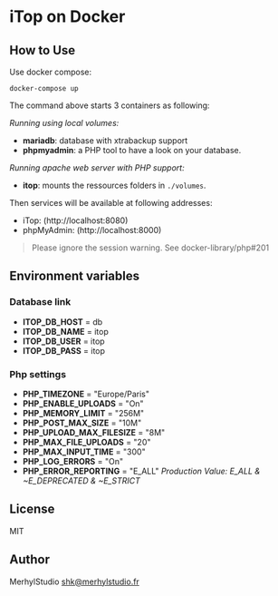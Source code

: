 # iTop on Docker

## How to Use

Use docker compose:

    docker-compose up

The command above starts 3 containers as following:

_Running using local volumes:_
- **mariadb**: database with xtrabackup support
- **phpmyadmin**: a PHP tool to have a look on your database.

_Running apache web server with PHP support:_
- **itop**: mounts the ressources folders in `./volumes`.

Then services will be available at following addresses:

- iTop: (http://localhost:8080)
- phpMyAdmin: (http://localhost:8000)

> Please ignore the session warning. See docker-library/php#201

## Environment variables

### Database link

- **ITOP_DB_HOST** = db
- **ITOP_DB_NAME** = itop
- **ITOP_DB_USER** = itop
- **ITOP_DB_PASS** = itop

### Php settings

- **PHP_TIMEZONE** = "Europe/Paris"
- **PHP_ENABLE_UPLOADS** = "On"
- **PHP_MEMORY_LIMIT** = "256M"
- **PHP_POST_MAX_SIZE** = "10M"
- **PHP_UPLOAD_MAX_FILESIZE** = "8M"
- **PHP_MAX_FILE_UPLOADS** = "20"
- **PHP_MAX_INPUT_TIME** = "300"
- **PHP_LOG_ERRORS** = "On"
- **PHP_ERROR_REPORTING** = "E_ALL" _Production Value: E_ALL & ~E_DEPRECATED & ~E_STRICT_

## License

MIT

## Author

MerhylStudio <shk@merhylstudio.fr>
